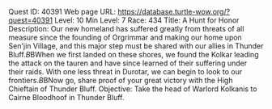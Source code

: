 Quest ID: 40391
Web page URL: https://database.turtle-wow.org/?quest=40391
Level: 10
Min Level: 7
Race: 434
Title: A Hunt for Honor
Description: Our new homeland has suffered greatly from threats of all measure since the founding of Orgrimmar and making our home upon Sen'jin Village, and this major step must be shared with our allies in Thunder Bluff.$B$BWhen we first landed on these shores, we found the Kolkar leading the attack on the tauren and have since learned of their suffering under their raids. With one less threat in Durotar, we can begin to look to our frontiers.$B$BNow go, share proof of your great victory with the High Chieftain of Thunder Bluff.
Objective: Take the head of Warlord Kolkanis to Cairne Bloodhoof in Thunder Bluff.
